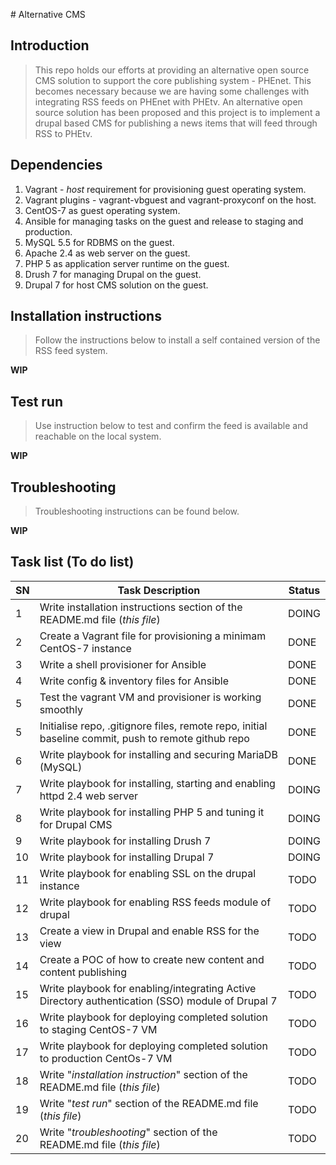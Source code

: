 # Alternative CMS

## Introduction

> This repo holds our efforts at providing an alternative open source CMS solution to support the core publishing system - PHEnet.  This becomes necessary because we are having some challenges with integrating RSS feeds on PHEnet with PHEtv. An alternative open source solution has been proposed and this project is to implement a drupal based CMS for publishing a news items that will feed through RSS to PHEtv.

## Dependencies

1. Vagrant - *host* requirement for provisioning guest operating system.
1. Vagrant plugins - vagrant-vbguest and vagrant-proxyconf on the host.
1. CentOS-7 as guest operating system.
1. Ansible for managing tasks on the guest and release to staging and production.
1. MySQL 5.5 for RDBMS on the guest.
1. Apache 2.4 as web server on the guest.
1. PHP 5 as application server runtime on the guest.
1. Drush 7 for managing Drupal on the guest.
1. Drupal 7 for host CMS solution on the guest.

## Installation instructions

> Follow the instructions below to install a self contained version of the RSS feed system.

**WIP**

## Test run

> Use instruction below to test and confirm the feed is available and reachable on the local system.

**WIP**

## Troubleshooting

> Troubleshooting instructions can be found below.

**WIP**

## Task list (To do list)

|SN   |Task Description   |Status   |
|---|---|---|
|1  | Write installation instructions section of the README.md file (_this file_)  | DOING  |
|2  | Create a Vagrant file for provisioning a minimam CentOS-7 instance  | DONE  |
|3   | Write a shell provisioner for Ansible  |  DONE |
|4   | Write config & inventory files for Ansible  |  DONE |
|5   | Test the vagrant VM and provisioner is working smoothly  |  DONE |
|5   | Initialise repo, .gitignore files, remote repo, initial baseline commit, push to remote github repo  |  DONE |
|6   | Write playbook for installing and securing MariaDB (MySQL)  |  DONE |
|7   | Write playbook for installing, starting and enabling httpd 2.4 web server  | DOING  |
|8   | Write playbook for installing PHP 5 and tuning it for Drupal CMS  |  DOING |
|9   | Write playbook for installing Drush 7  |  DOING |
|10  | Write playbook for installing Drupal 7  |  DOING |
|11  | Write playbook for enabling SSL on the drupal instance  | TODO  |
|12  | Write playbook for enabling RSS feeds module of drupal  | TODO  |
|13  | Create a view in Drupal and enable RSS for the view  | TODO  |
|14  | Create a POC of how to create new content and content publishing  | TODO  |
|15  | Write playbook for enabling/integrating Active Directory authentication (SSO) module of Drupal 7  | TODO  |
|16  | Write playbook for deploying completed solution to staging CentOS-7 VM  | TODO  |
|17  | Write playbook for deploying completed solution to production CentOs-7 VM  | TODO  |
|18  | Write "_installation instruction_" section of the README.md file (_this file_)  | TODO  |
|19  | Write "_test run_" section of the README.md file (_this file_)  | TODO  |
|20  | Write "_troubleshooting_" section of the README.md file (_this file_)  | TODO  |

